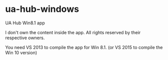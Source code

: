 # ua-hub-windows
UA Hub Win8.1 app

I don't own the content inside the app. All rights reserved by their respective owners.

You need VS 2013 to compile the app for Win 8.1. (or VS 2015 to compile the Win 10 version)
